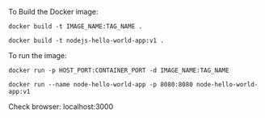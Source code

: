 To Build the Docker image:

```
docker build -t IMAGE_NAME:TAG_NAME .
```

```
docker build -t nodejs-hello-world-app:v1 .
```

To run the image:

```
docker run -p HOST_PORT:CONTAINER_PORT -d IMAGE_NAME:TAG_NAME
```

```
docker run --name node-hello-world-app -p 8080:8080 node-hello-world-app:v1
```

Check browser: localhost:3000
